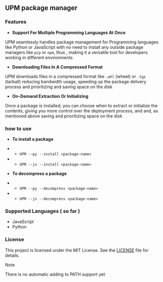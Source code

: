## UPM package manager

### Features

- **Support For Multiple Programming Languages At Once**

UPM seamlessly handles package management for Programming languages like Python or JavaScript with no 
need to install any outside package managers like `pip` or `npm`, thus , making it a versatile tool for developers
working in different environments

- **Downloading Files In A Compressed Format**

UPM downloads files in a compressed format like `.whl` (wheel) or `.tgz` (tarball) reducing bandwidth usage, speeding
up the package delivery process and prioritizing and saving space on the disk 

- **On-Demand Extraction Or Initializing**

Once a package is installed, you can choose when to extract or initialize the contents, giving you more control 
over the deployment process, and and, as mentioned above saving and prioritizing space on the disk

### how to use

- **To install a package**
- * ` UPM --py --install <package-name> `
- * ` UPM --js --install <package-name> `

- **To decompress a package**
- * ` UPM --py --decompress <package-name> `
- * ` UPM --js --decompress <package-name> `

### Supported Languages ( so far )
* JavaScript
* Python

### License
This project is licensed under the MIT License. See the [LICENSE](LICENSE) file for details.

> [!NOTE]
> There is no automatic adding to PATH support yet
